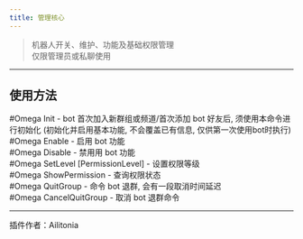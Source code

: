 ```yaml
---
title: 管理核心
---
```


> 机器人开关、维护、功能及基础权限管理<br/>
> 仅限管理员或私聊使用

---
## 使用方法
\#Omega Init - bot 首次加入新群组或频道/首次添加 bot 好友后, 须使用本命令进行初始化 (初始化并启用基本功能, 不会覆盖已有信息, 仅供第一次使用bot时执行)<br/>
\#Omega Enable - 启用 bot 功能<br/>
\#Omega Disable - 禁用用 bot 功能<br/>
\#Omega SetLevel [PermissionLevel] - 设置权限等级<br/>
\#Omega ShowPermission - 查询权限状态<br/>
\#Omega QuitGroup - 命令 bot 退群, 会有一段取消时间延迟<br/>
\#Omega CancelQuitGroup - 取消 bot 退群命令

---
插件作者：Ailitonia